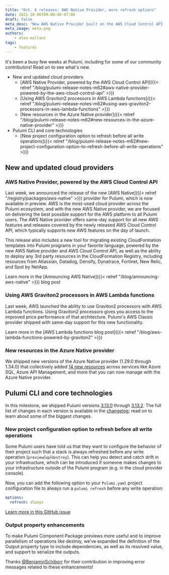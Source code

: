```yaml
---
title: "Oct. 6 releases: AWS Native Provider, more refresh options"
date: 2021-10-06T08:00:00-07:00
draft: false
meta_desc: "New AWS Native Provider built on the AWS Cloud Control API, support for the newest AWS and Azure features, and more control over when stacks are refreshed"
meta_image: meta.png
authors:
    - alex-mullans
tags:
    - features
---
```


It's been a busy few weeks at Pulumi, including for some of our community contributors! Read on to see what's new.

- New and updated cloud providers
  - [AWS Native Provider, powered by the AWS Cloud Control API]({{< relref "/blog/pulumi-release-notes-m62#aws-native-provider-powered-by-the-aws-cloud-control-api" >}})
  - [Using AWS Graviton2 processors in AWS Lambda functions]({{< relref "/blog/pulumi-release-notes-m62#using-aws-graviton2-processors-in-aws-lambda-functions" >}})
  - [New resources in the Azure Native provider]({{< relref "/blog/pulumi-release-notes-m62#new-resources-in-the-azure-native-provider" >}})
- Pulumi CLI and core technologies
  - [New project configuration option to refresh before all write operations]({{< relref "/blog/pulumi-release-notes-m62#new-project-configuration-option-to-refresh-before-all-write-operations" >}})

<!--more-->

## New and updated cloud providers

### AWS Native Provider, powered by the AWS Cloud Control API

Last week, we announced the release of the new [AWS Native]({{< relref "/registry/packages/aws-native" >}}) provider for Pulumi, which is now available in preview. AWS is the most-used cloud provider across the Pulumi ecosystem, and with the new AWS Native provider, we are focused on delivering the best possible support for the AWS platform to all Pulumi users. The AWS Native provider offers same-day support for all new AWS features and releases covered by the newly released AWS Cloud Control API, which typically supports new AWS features on the day of launch.

This release also includes a new tool for migrating existing CloudFormation templates into Pulumi programs in your favorite language, powered by the new AWS Native provider and AWS Cloud Control API, as well as the ability to deploy any 3rd party resources in the CloudFormation Registry, including resources from Atlassian, Datadog, Densify, Dynatrace, Fortinet, New Relic, and Spot by NetApp.

Learn more in the [Announcing AWS Native]({{< relref "/blog/announcing-aws-native" >}}) blog post

### Using AWS Graviton2 processors in AWS Lambda functions

Last week, AWS launched the ability to use Graviton2 processors with AWS Lambda functions. Using Graviton2 processors gives you access to the improved price performance of that architecture. Pulumi's AWS Classic provider shipped with same-day support for this new functionality.

Learn more in the [AWS Lambda functions blog post]({{< relref "/blog/aws-lambda-functions-powered-by-graviton2" >}})

### New resources in the Azure Native provider

We shipped new versions of the Azure Native provider (1.29.0 through 1.34.0) that collectively added [14 new resources](https://github.com/pulumi/pulumi-azure-native/blob/master/CHANGELOG.md#1340-2021-09-30) across services like Azure SQL, Azure API Management, and more that you can now manage with the Azure Native provider.

## Pulumi CLI and core technologies

In this milestone, we shipped Pulumi versions [3.13.0](https://github.com/pulumi/pulumi/releases/tag/v3.13.0) through [3.13.2](https://github.com/pulumi/pulumi/releases/tag/v3.13.2). The full list of changes in each version is available in the [changelog](https://github.com/pulumi/pulumi/releases); read on to learn about some of the biggest changes.

### New project configuration option to refresh before all write operations

Some Pulumi users have told us that they want to configure the behavior of their project such that a stack is always refreshed before any write operation (`preview`/`up`/`destroy`). This can help you detect and catch drift in your infrastructure, which can be introduced if someone makes changes to your infrastructure outside of the Pulumi program (e.g. in the cloud provider console).

Now, you can add the following option to your `Pulumi.yaml` project configuration file to always run a `pulumi refresh` before any write operation:

```yaml
options:
  refresh: always
```

<script id="asciicast-2BQoAe9gx9E07gBiM9h9A1cra" src="https://asciinema.org/a/2BQoAe9gx9E07gBiM9h9A1cra.js" async></script>

[Learn more in this GitHub issue](https://github.com/pulumi/pulumi/issues/8058)

### Output property enhancements

To make Pulumi Component Package previews more useful and to improve parallelism of operations like destroy, we’ve expanded the definition of the Output property type to include dependencies, as well as its resolved value, and support to serialize the outputs.

Thanks [@BenjaminSchiborr](https://github.com/BenjaminSchiborr) for their contribution in improving error messages related to these enhancements!

